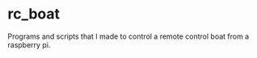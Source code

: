 rc_boat
=======

Programs and scripts that I made to control a remote control boat from a raspberry pi.
